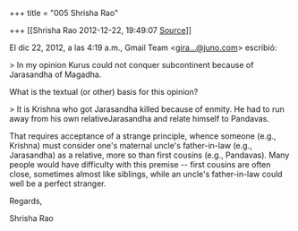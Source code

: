 +++
title = "005 Shrisha Rao"

+++
[[Shrisha Rao	2012-12-22, 19:49:07 [Source](https://groups.google.com/g/bvparishat/c/QP6DzojNmR4)]]



El dic 22, 2012, a las 4:19 a.m., Gmail Team \<[gira...@juno.com]()\> escribió:  
  
\> In my opinion Kurus could not conquer subcontinent because of Jarasandha of Magadha.  
  

What is the textual (or other) basis for this opinion?  

  
\> It is Krishna who got Jarasandha killed because of enmity. He had to run away from his own relativeJarasandha and relate himself to Pandavas.  
  

That requires acceptance of a strange principle, whence someone (e.g., Krishna) must consider one's maternal uncle's father-in-law (e.g., Jarasandha) as a relative, more so than first cousins (e.g., Pandavas). Many people would have difficulty with this premise -- first cousins are often close, sometimes almost like siblings, while an uncle's father-in-law could well be a perfect stranger.  
  
Regards,  
  
Shrisha Rao  
  


